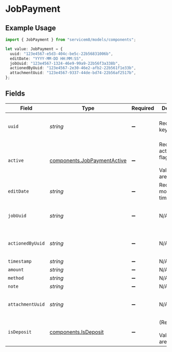 # JobPayment

## Example Usage

```typescript
import { JobPayment } from "servicem8/models/components";

let value: JobPayment = {
  uuid: "123e4567-e5d3-404c-be5c-22b56831006b",
  editDate: "YYYY-MM-DD HH:MM:SS",
  jobUuid: "123e4567-1324-46e9-99a9-22b56f3a338b",
  actionedByUuid: "123e4567-2e30-46e2-afb2-22b561f1e33b",
  attachmentUuid: "123e4567-9337-44de-bd74-22b56af2517b",
};
```

## Fields

| Field                                                                      | Type                                                                       | Required                                                                   | Description                                                                | Example                                                                    |
| -------------------------------------------------------------------------- | -------------------------------------------------------------------------- | -------------------------------------------------------------------------- | -------------------------------------------------------------------------- | -------------------------------------------------------------------------- |
| `uuid`                                                                     | *string*                                                                   | :heavy_minus_sign:                                                         | Record UUID key                                                            | 123e4567-e5d3-404c-be5c-22b56831006b                                       |
| `active`                                                                   | [components.JobPaymentActive](../../models/components/jobpaymentactive.md) | :heavy_minus_sign:                                                         | Record active/deleted flag. <br/><br/>Valid values are [0,1]               |                                                                            |
| `editDate`                                                                 | *string*                                                                   | :heavy_minus_sign:                                                         | Record last modified timestamp                                             | YYYY-MM-DD HH:MM:SS                                                        |
| `jobUuid`                                                                  | *string*                                                                   | :heavy_minus_sign:                                                         | N/A                                                                        | 123e4567-1324-46e9-99a9-22b56f3a338b                                       |
| `actionedByUuid`                                                           | *string*                                                                   | :heavy_minus_sign:                                                         | N/A                                                                        | 123e4567-2e30-46e2-afb2-22b561f1e33b                                       |
| `timestamp`                                                                | *string*                                                                   | :heavy_minus_sign:                                                         | N/A                                                                        |                                                                            |
| `amount`                                                                   | *string*                                                                   | :heavy_minus_sign:                                                         | N/A                                                                        |                                                                            |
| `method`                                                                   | *string*                                                                   | :heavy_minus_sign:                                                         | N/A                                                                        |                                                                            |
| `note`                                                                     | *string*                                                                   | :heavy_minus_sign:                                                         | N/A                                                                        |                                                                            |
| `attachmentUuid`                                                           | *string*                                                                   | :heavy_minus_sign:                                                         | N/A                                                                        | 123e4567-9337-44de-bd74-22b56af2517b                                       |
| `isDeposit`                                                                | [components.IsDeposit](../../models/components/isdeposit.md)               | :heavy_minus_sign:                                                         | (Read-only). <br/><br/>Valid values are [0,1]                              |                                                                            |